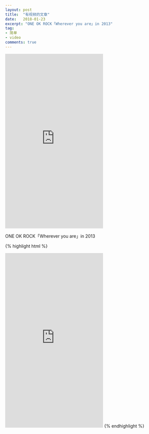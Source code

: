 ```yaml
---
layout: post
title:  "有视频的文章"
date:   2018-01-23
excerpt: "ONE OK ROCK「Wherever you are」in 2013"
tag:
- 简单
- video
comments: true
---
```

<iframe height='560' width='315' src='http://player.youku.com/embed/XNjIzNjIwODAw' frameborder=0 'allowfullscreen'></iframe>

ONE OK ROCK「Wherever you are」in 2013

{% highlight html %}
<iframe height='560' width='315' src='http://player.youku.com/embed/XNjIzNjIwODAw' frameborder=0 'allowfullscreen'></iframe>
{% endhighlight %}
